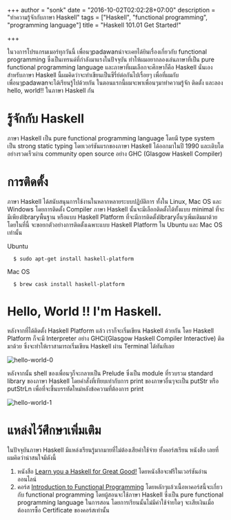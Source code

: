 +++
author = "sonk"
date = "2016-10-02T02:02:28+07:00"
description = "ทำความรู้จักกับภาษา Haskell"
tags = ["Haskell", "functional programming", "programming language"]
title = "Haskell 101.01 Get Started!"

+++

ในวงการโปรแกรมเมอร์ทุกวันนี้ เพื่อนๆpadawanน่าจะเคยได้ยินเรื่องเกี่ยวกับ functional programming ซึ่งเป็นเทรนด์ที่กำลังมาแรงในปัจจุบัน ทำให้ผมอยากลองเล่นภาษาที่เป็น pure functional programming language และภาษาที่ผมเลือกจะศึกษาก็คือ Haskell นั่นเอง
สำหรับภาษา Haskell นี้ผมคิดว่าจะทำเขียนเป็นซีรี่ย์ต่อกันไปเรื่อยๆ เพื่อที่ผมกับเพื่อนๆpadawanจะได้เรียนรู้ไปด้วยกัน
ในตอนแรกนี้ผมจะพาเพื่อนๆมาทำความรู้จัก ติดตั้ง และลอง hello, world!! ในภาษา Haskell กัน

# รู้จักกับ Haskell
ภาษา Haskell เป็น pure functional programming language โดยมี type system เป็น strong static typing
โดยเวอร์ชันแรกของภาษา Haskell ได้ออกมาในปี 1990 และเติบโตอย่างรวดเร็วผ่าน community open source อย่าง GHC (Glasgow Haskell Compiler)

# การติดตั้ง
ภาษา Haskell ได้สนับสนุนการใช้งานในหลากหลายระบบปฏิบัติการ ทั้งใน Linux, Mac OS และ Windows โดยการติดตั้ง Compiler ภาษา Haskell นั้นจะมีเลือกติดตั้งได้ทั้งแบบ minimal ที่จะมีเพียงlibraryพื้นฐาน หรือแบบ Haskell Platform ที่จะมีการติดตั้งlibraryอื่นๆเพิ่มเติมมาด้วย
โดยในที่นี้ จะขอยกตัวอย่างการติดตั้งเฉพาะแบบ Haskell Platform ใน Ubuntu และ Mac OS เท่านั้น

Ubuntu

      $ sudo apt-get install haskell-platform

Mac OS

      $ brew cask install haskell-platform

# Hello, World !! I'm Haskell.
หลังจากที่ได้ติดตั้ง Haskell Platform แล้ว เราก็จะเริ่มเขียน Haskell ด้วยกัน โดย Haskell Platform ก็จะมี Interpreter อย่าง GHCi(Glasgow Haskell Compiler Interactive) ติดมาด้วย ซึ่งจะทำให้เราสามารถเริ่มเขียน Haskell ผ่าน Terminal ได้ทันทีเลย

![hello-world-0](/img/haskell/haskell-01-1.png)

หลังจากนั้น shell ของเพื่อนๆก็จะกลายเป็น Prelude ซึ่งเป็น module ที่รวบรวม standard library ของภาษา Haskell
โดยคำสั่งที่เทียบเท่ากับการ print ของภาษาอื่นๆจะเป็น putStr หรือ putStrLn เพื่อที่จะขึ้นบรรทัดใหม่หลังข้อความที่ต้องการ print

![hello-world-1](/img/haskell/haskell-01-2.png)

# แหล่งไว้ศึกษาเพิ่มเติม
ในปัจจุบันภาษา Haskell มีแหล่งเรียนรู้มากมายที่ไม่ต้องเสียค่าใช้จ่าย ทั้งคอร์สเรียน หนังสือ เลยที่ผมคิดว่าน่าสนใจมีดังนี้

1.  หนังสือ [Learn you a Haskell for Great Good!](http:http://learnyouahaskell.com/) โดยหนังสือจะฟรีในเวอร์ชันอ่านออนไลน์
2.  คอร์ส [Introduction to Functional Programming](https://www.edx.org/course/introduction-functional-programming-delftx-fp101x-0) โดยหลักๆแล้วเนื้อหาคอร์สนี้จะเกี่ยวกับ functional programming โดยผู้สอนจะใช้ภาษา Haskell ซึ่งเป็น pure functional programming language ในการสอน โดยการเรียนนั้นไม่มีค่าใช้จ่ายใดๆ จะเสียเงินเมื่อต้องการซื้อ Certificate ของคอร์สเท่านั้น  
